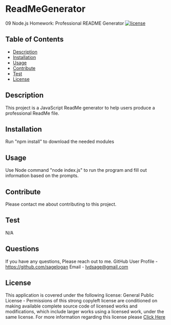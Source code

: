 # ReadMeGenerator
09 Node.js Homework: Professional README Generator
  [![license](undefined)](undefined)
  ## Table of Contents 
  * [Description](#description)
  * [Installation](#installation)
  * [Usage](#usage)
  * [Contribute](#contribute)
  * [Test](#test)
  * [License](#license)
  ## Description 
  This project is a JavaScript ReadMe generator to help users produce a professional ReadMe file.
  ## Installation
  Run "npm install" to download the needed modules
  ## Usage 
  Use Node command "node index.js" to run the program and fill out information based on the prompts. 
  ## Contribute
  Please contact me about contributing to this project. 
  ## Test
  N/A
  ## Questions
  If you have any questions, Please reach out to me.
  GitHub User Profile - https://github.com/sagelogan
  Email - lvdsage@gmail.com
  ## License
  This application is covered under the following license: General Public License - Permissions of this strong copyleft license are conditioned on making available complete source code of licensed works and modifications, which include larger works using a licensed work, under the same license. For more information regarding this license please [Click Here](undefined)
